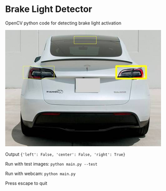 # Brake Light Detector
OpenCV python code for detecting brake light activation

![Example image](https://github.com/jcl5m1/brakelight/blob/main/images/example.jpg?raw=true)

Output `{'left': False, 'center': False, 'right': True}`

Run with test images:
`python main.py --test`

Run with webcam:
`python main.py`

Press escape to quit
